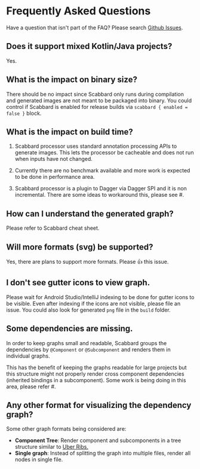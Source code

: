 # Frequently Asked Questions

Have a question that isn't part of the FAQ? Please search [Github Issues](https://github.com/arunkumar9t2/scabbard/issues).

## Does it support mixed Kotlin/Java projects?

Yes.

## What is the impact on binary size?

There should be no impact since Scabbard only runs during compilation and generated images are not meant to be packaged into binary. You could control if Scabbard is enabled for release builds via `scabbard { enabled = false }` block.

## What is the impact on build time?

1. Scabbard processor uses standard annotation processing APIs to generate images. This lets the processor be cacheable and does not run when inputs have not changed.

2. Currently there are no benchmark available and more work is expected to be done in performance area.

3. Scabbard processor is a plugin to Dagger via Dagger SPI and it is non incremental. There are some ideas to workaround this, please see #.

## How can I understand the generated graph?

Please refer to Scabbard cheat sheet.

## Will more formats (svg) be supported?

Yes, there are plans to support more formats. Please 👍 this issue.

## I don't see gutter icons to view graph.

Please wait for Android Studio/IntelliJ indexing to be done for gutter icons to be visible. Even after indexing if the icons are not visible, please file an issue. You could also look for generated `png` file in the `build` folder.

## Some dependencies are missing.

In order to keep graphs small and readable, Scabbard groups the dependencies by `@Component` or `@Subcomponent` and renders them in individual graphs.

This has the benefit of keeping the graphs readable for large projects but this structure might not properly render cross component dependencies (inherited bindings in a subcomponent). Some work is being doing in this area, please refer #.

## Any other format for visualizing the dependency graph?

Some other graph formats being considered are:

* **Component Tree**: Render component and subcomponents in a tree structure similar to [Uber Ribs.](https://1fykyq3mdn5r21tpna3wkdyi-wpengine.netdna-ssl.com/wp-content/uploads/2018/11/Carbon_architecture_Figure_02.gif)
* **Single graph**: Instead of splitting the graph into multiple files, render all nodes in single file.